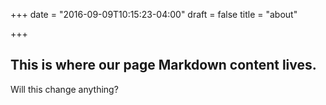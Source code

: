 +++
date = "2016-09-09T10:15:23-04:00"
draft = false
title = "about"

+++

## This is where our page Markdown content lives.

Will this change anything?
